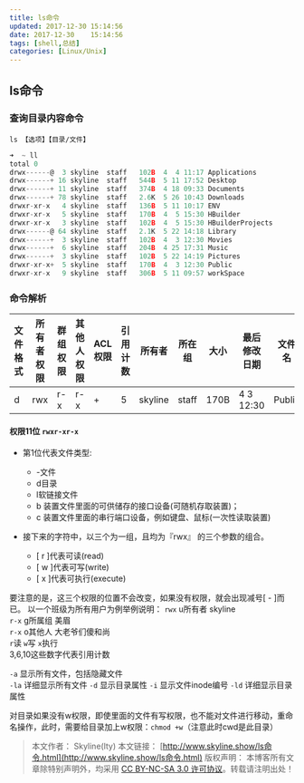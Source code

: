 ```yaml
---
title: ls命令
updated: 2017-12-30	15:14:56
date: 2017-12-30	15:14:56
tags: [shell,总结]
categories: [Linux/Unix]
---
```

## ls命令

### 查询目录内容命令

`ls 【选项】【目录/文件】`
 

```js
➜  ~ ll
total 0
drwx------@  3 skyline  staff   102B  4  4 11:17 Applications
drwx------+ 16 skyline  staff   544B  5 11 17:52 Desktop
drwx------+ 11 skyline  staff   374B  4 18 09:33 Documents
drwx------+ 78 skyline  staff   2.6K  5 26 10:43 Downloads
drwxr-xr-x   4 skyline  staff   136B  5 11 10:17 ENV
drwxr-xr-x   5 skyline  staff   170B  4  5 15:30 HBuilder
drwxr-xr-x   3 skyline  staff   102B  4  5 15:30 HBuilderProjects
drwx------@ 64 skyline  staff   2.1K  5 22 14:18 Library
drwx------+  3 skyline  staff   102B  4  3 12:30 Movies
drwx------+  6 skyline  staff   204B  4 25 17:31 Music
drwx------+  3 skyline  staff   102B  5 22 14:19 Pictures
drwxr-xr-x+  5 skyline  staff   170B  4  3 12:30 Public
drwxr-xr-x   9 skyline  staff   306B  5 11 09:57 workSpace
```

### 命令解析
文件格式|所有者权限|群组权限|其他人权限|ACL权限|引用计数|所有者|所在组|大小|最后修改日期|文件名
--------|----------|--------|----------|-------|--------|------|------|----|------------|------
d|rwx|r-x|r-x|+  |5 |skyline | staff  | 170B | 4  3 12:30| Public

#### 权限11位 `rwxr-xr-x`  
+ 第1位代表文件类型:
  * -文件
  * d目录 
  * l软链接文件
  * b 装置文件里面的可供储存的接口设备(可随机存取装置)；
  * c 装置文件里面的串行端口设备，例如键盘、鼠标(一次性读取装置)

+ 接下来的字符中，以三个为一组，且均为『rwx』 的三个参数的组合。
  * [ r ]代表可读(read)
  * [ w ]代表可写(write)
  * [ x ]代表可执行(execute)


要注意的是，这三个权限的位置不会改变，如果没有权限，就会出现减号[ - ]而已。
以一个班级为所有用户为例举例说明：
`rwx` u所有者 skyline  
`r-x` g所属组 美眉  
`r-x` o其他人 大老爷们傻和尚  
`r`读 `w`写 `x`执行  
3,6,10这些数字代表引用计数  

`-a` 显示所有文件，包括隐藏文件  
`-la` 详细显示所有文件
`-d` 显示目录属性 
`-i` 显示文件inode编号
`-ld` 详细显示目录属性

对目录如果没有w权限，即使里面的文件有写权限，也不能对文件进行移动，重命名操作，此时，需要给目录加上w权限：`chmod +w`（注意此时cwd是此目录）


> 本文作者： Skyline(lty)
本文链接： [http://www.skyline.show/ls命令.html](http://www.skyline.show/ls命令.html)
版权声明： 本博客所有文章除特别声明外，均采用 [CC BY-NC-SA 3.0 许可协议](https://creativecommons.org/licenses/by-nc-sa/3.0/)。转载请注明出处！
